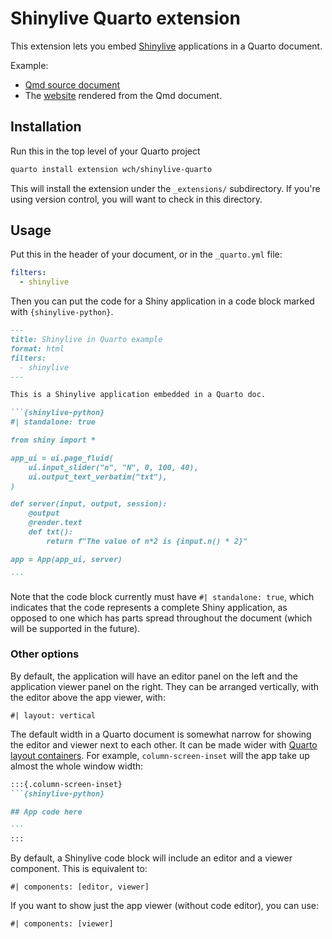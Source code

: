 Shinylive Quarto extension
==========================

This extension lets you embed [Shinylive](https://shiny.rstudio.com/py/docs/shinylive.html) applications in a Quarto document.

Example:
  * [Qmd source document](index.qmd)
  * The [website](https://wch.github.io/shinylive-quarto/) rendered from the Qmd document.

## Installation

Run this in the top level of your Quarto project

```bash
quarto install extension wch/shinylive-quarto
```

This will install the extension under the `_extensions/` subdirectory. If you're using version control, you will want to check in this directory.


## Usage

Put this in the header of your document, or in the `_quarto.yml` file:

```yaml
filters:
  - shinylive
```

Then you can put the code for a Shiny application in a code block marked with `{shinylive-python}`.


````markdown
---
title: Shinylive in Quarto example
format: html
filters:
  - shinylive
---

This is a Shinylive application embedded in a Quarto doc.

```{shinylive-python}
#| standalone: true

from shiny import *

app_ui = ui.page_fluid(
    ui.input_slider("n", "N", 0, 100, 40),
    ui.output_text_verbatim("txt"),
)

def server(input, output, session):
    @output
    @render.text
    def txt():
        return f"The value of n*2 is {input.n() * 2}"

app = App(app_ui, server)

```
````

Note that the code block currently must have `#| standalone: true`, which indicates that the code represents a complete Shiny application, as opposed to one which has parts spread throughout the document (which will be supported in the future).


### Other options

By default, the application will have an editor panel on the left and the application viewer panel on the right. They can be arranged vertically, with the editor above the app viewer, with:

```
#| layout: vertical
```


The default width in a Quarto document is somewhat narrow for showing the editor and viewer next to each other. It can be made wider with [Quarto layout containers](https://quarto.org/docs/authoring/article-layout.html). For example, `column-screen-inset` will the app take up almost the whole window width:

````markdown
:::{.column-screen-inset}
```{shinylive-python}

## App code here

```
:::
````


By default, a Shinylive code block will include an editor and a viewer component. This is equivalent to:

```
#| components: [editor, viewer]
```

If you want to show just the app viewer (without code editor), you can use:

```
#| components: [viewer]
```
